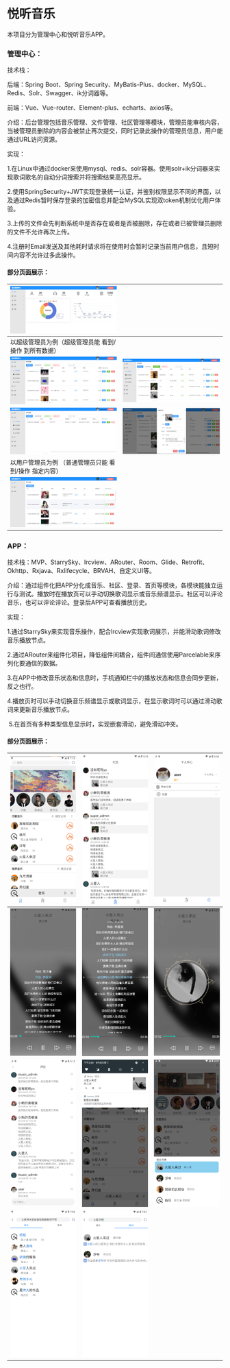 # 悦听音乐

本项目分为管理中心和悦听音乐APP。

### 管理中心：

技术栈：

后端：Spring Boot、Spring Security、MyBatis-Plus、docker、MySQL、Redis、Solr、Swagger、ik分词器等。

前端：Vue、Vue-router、Element-plus、echarts、axios等。

介绍：后台管理包括音乐管理、文件管理、社区管理等模块，管理员能审核内容，当被管理员删除的内容会被禁止再次提交，同时记录此操作的管理员信息，用户能通过URL访问资源。

实现：

​		1.在Linux中通过docker来使用mysql、redis、solr容器。使用solr+ik分词器来实现歌词歌名的自动分词搜索并将搜索结果高亮显示。

​		2.使用SpringSecurity+JWT实现登录统一认证，并鉴别权限显示不同的界面，以及通过Redis暂时保存登录的加密信息并配合MySQL实现双token机制优化用户体验。

​		3.上传的文件会先判断系统中是否存在或者是否被删除，存在或者已被管理员删除的文件不允许再次上传。

​		4.注册时Email发送及其他耗时请求将在使用时会暂时记录当前用户信息，且短时间内容不允许过多此操作。

#### 部分页面展示：

| ![home](imgs/vue/home.png)                             |                                              |
| ------------------------------------------------------ | -------------------------------------------- |
| 以超级管理员为例（超级管理员能 看到/操作 到所有数据）  |                                              |
| ![manage_1](imgs/vue/manage_1.png)                     | ![manage_2](imgs/vue/manage_2.png)           |
| ![manage_3](imgs/vue/manage_3.png)                     | ![manage_update](imgs/vue/manage_update.png) |
| 以用户管理员为例 （普通管理员只能 看到/操作 指定内容） |                                              |
| ![manage_user](imgs/vue/manage_user.png)               |                                              |



### APP：

技术栈：MVP、StarrySky、lrcview、ARouter、Room、Glide、Retrofit、Okhttp、Rxjava、Rxlifecycle、BRVAH、自定义UI等。

介绍：通过组件化把APP分化成音乐、社区、登录、首页等模块，各模块能独立运行与测试。播放时在播放页可以手动切换歌词显示或音乐频谱显示。社区可以评论音乐，也可以评论评论。登录后APP可查看播放历史。

实现：

​		1.通过StarrySky来实现音乐操作，配合lrcview实现歌词展示，并能滑动歌词修改音乐播放节点。

​		2.通过ARouter来组件化项目，降低组件间耦合，组件间通信使用Parcelable来序列化要通信的数据。

​		3.在APP中修改音乐状态和信息时，手机通知栏中的播放状态和信息会同步更新，反之也行。

​		4.播放页时可以手动切换音乐频谱显示或歌词显示，在显示歌词时可以通过滑动歌词来更新音乐播放节点。

​		5.在首页有多种类型信息显示时，实现嵌套滑动，避免滑动冲突。

#### 部分页面展示：

| ![home](imgs/home.png)         | ![community](imgs/community.png)             | ![user](imgs/user.png)                                   |
| ------------------------------ | -------------------------------------------- | -------------------------------------------------------- |
| ![music_1](imgs/music_1.png)   | ![music_2](imgs/music_2.png)                 | ![spectrumDynamicEffect](imgs/spectrumDynamicEffect.gif) |
| ![comment](imgs/comment.png)   | ![notificationBar](imgs/notificationBar.png) | ![music_list](imgs/music_list.png)                       |
| ![search_1](imgs/search_1.png) | ![search_2](imgs/search_2.png)               |                                                          |

